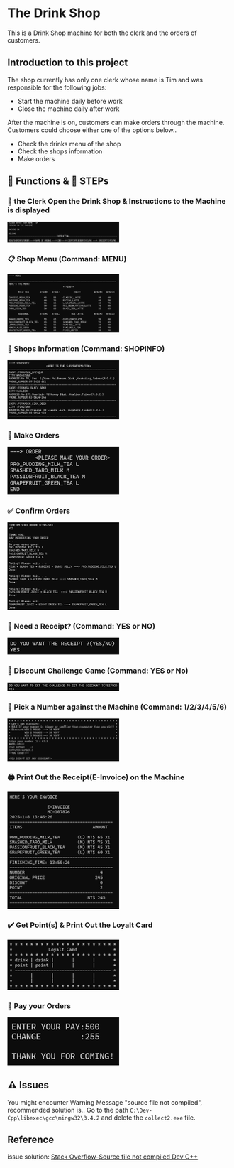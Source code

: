 # The Drink Shop
This is a Drink Shop machine for both the clerk and the orders of customers.

## Introduction to this project
The shop currently has only one clerk whose name is Tim and was responsible for the following jobs:
* Start the machine daily before work
* Close the machine daily after work

After the machine is on, customers can make orders through the machine.
Customers could choose either one of the options below..
* Check the drinks menu of the shop
* Check the shops information
* Make orders

## :wrench: Functions & :walking: STEPs

### :triangular_flag_on_post: the Clerk Open the Drink Shop & Instructions to the Machine is displayed
<img src="demo_imgs\StartandInstruction.png" width=50%/>

### :clipboard: Shop Menu (Command: MENU)
<img src="demo_imgs\Menu.png" width=50%/>

### :tropical_drink: Shops Information (Command: SHOPINFO)
<img src="demo_imgs\Shopinfo.png" width=50%/>

### :pencil: Make Orders
<img src="demo_imgs\order.png" width=50%/>

### :white_check_mark: Confirm Orders
<img src="demo_imgs\confirmorder.png" width=50%/>

### :scroll: Need a Receipt? (Command: YES or NO)
<img src="demo_imgs\askReceipt.png" width=50%/>

### :game_die: Discount Challenge Game (Command: YES or No)
<img src="demo_imgs\discountChallenge.png" width=50%/>

### :slot_machine: Pick a Number against the Machine (Command: 1/2/3/4/5/6)
<img src="demo_imgs\ingame.png" width=50%/>

### 🖨️ Print Out the Receipt(E-Invoice) on the Machine
<img src="demo_imgs\invoice.png" width=50%/>

### :heavy_check_mark: Get Point(s) & Print Out the Loyalt Card
<img src="demo_imgs\loyaltcard.png" width=50%/>

### :money_with_wings: Pay your Orders
<img src="demo_imgs\pay.png" width=50%/>


## :warning: Issues
You might encounter Warning Message "source file not compiled", recommended solution is..
Go to the path `C:\Dev-Cpp\libexec\gcc\mingw32\3.4.2` and delete the `collect2.exe` file.

## Reference
issue solution: [Stack Overflow-Source file not compiled Dev C++](https://stackoverflow.com/questions/14514682/source-file-not-compiled-dev-c)